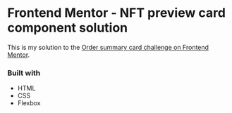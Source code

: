 # Frontend Mentor - NFT preview card component solution

This is my solution to the [Order summary card challenge on Frontend Mentor](https://www.frontendmentor.io/challenges/order-summary-component-QlPmajDUj).

<!-- ### GIF

<p>
<img src="preview.gif" alt="drawing" width="400""/>
</p> -->

<!-- ### Links

- Live Site URL: [https://omeresas.github.io/FEM-NFT-Card-Component/](https://omeresas.github.io/FEM-NFT-Card-Component/) -->

### Built with

- HTML
- CSS
- Flexbox
